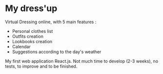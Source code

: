 # My dress'up #

Virtual Dressing online, with 5 main features :  
- Personal clothes list
- Outfits creation
- Lookbooks creation
- Calendar
- Suggestions according to the day's weather

My first web application React.js. Not much time to develop (2-3 weeks), no tests, to improve and to be finished.